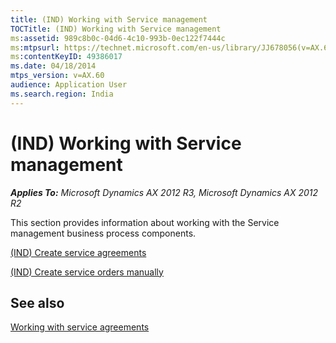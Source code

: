 ```yaml
---
title: (IND) Working with Service management
TOCTitle: (IND) Working with Service management
ms:assetid: 989c8b0c-04d6-4c10-993b-0ec122f7444c
ms:mtpsurl: https://technet.microsoft.com/en-us/library/JJ678056(v=AX.60)
ms:contentKeyID: 49386017
ms.date: 04/18/2014
mtps_version: v=AX.60
audience: Application User
ms.search.region: India
---
```


# (IND) Working with Service management 


_**Applies To:** Microsoft Dynamics AX 2012 R3, Microsoft Dynamics AX 2012 R2_

This section provides information about working with the Service management business process components.

[(IND) Create service agreements](ind-create-service-agreements.md)

[(IND) Create service orders manually](ind-create-service-orders-manually.md)

## See also

[Working with service agreements](working-with-service-agreements.md)

  


